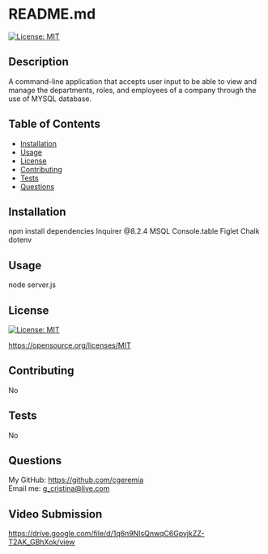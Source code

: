 # README.md
  
  [![License: MIT](https://img.shields.io/badge/License-MIT-yellow.svg)](https://opensource.org/licenses/MIT)

  ## Description
A command-line application that accepts user input to be able to view and manage the departments, roles, and employees of a company through the use of MYSQL database.
 

  ## Table of Contents

  * [Installation](#installation)
  * [Usage](#usage)
  * [License](#license)
  * [Contributing](#contributing)
  * [Tests](#tests)
  * [Questions](#questions)

  ## Installation
 npm install dependencies
 Inquirer @8.2.4 
 MSQL
 Console.table
 Figlet
 Chalk
 dotenv 
 
  ## Usage
node server.js 


  ## License

  [![License: MIT](https://img.shields.io/badge/License-MIT-yellow.svg)](https://opensource.org/licenses/MIT)
  
  https://opensource.org/licenses/MIT 
    

  ## Contributing
  
No
  
  ## Tests
 No

  ## Questions
  My GitHub: https://github.com/cgeremia <br>
  Email me: g_cristina@live.com

  ## Video Submission 
  https://drive.google.com/file/d/1q6n9NIsQnwqC6GpvjkZZ-T2AK_GBhXok/view
  
  
  
  